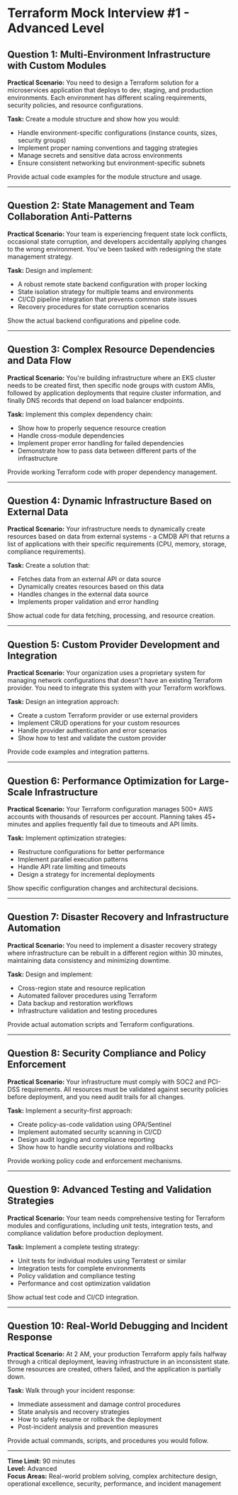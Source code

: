 # Terraform Mock Interview #1 - Advanced Level

## Question 1: Multi-Environment Infrastructure with Custom Modules

**Practical Scenario:** You need to design a Terraform solution for a microservices application that deploys to dev, staging, and production environments. Each environment has different scaling requirements, security policies, and resource configurations.

**Task:** Create a module structure and show how you would:
- Handle environment-specific configurations (instance counts, sizes, security groups)
- Implement proper naming conventions and tagging strategies
- Manage secrets and sensitive data across environments
- Ensure consistent networking but environment-specific subnets

Provide actual code examples for the module structure and usage.

---

## Question 2: State Management and Team Collaboration Anti-Patterns

**Practical Scenario:** Your team is experiencing frequent state lock conflicts, occasional state corruption, and developers accidentally applying changes to the wrong environment. You've been tasked with redesigning the state management strategy.

**Task:** Design and implement:
- A robust remote state backend configuration with proper locking
- State isolation strategy for multiple teams and environments
- CI/CD pipeline integration that prevents common state issues
- Recovery procedures for state corruption scenarios

Show the actual backend configurations and pipeline code.

---

## Question 3: Complex Resource Dependencies and Data Flow

**Practical Scenario:** You're building infrastructure where an EKS cluster needs to be created first, then specific node groups with custom AMIs, followed by application deployments that require cluster information, and finally DNS records that depend on load balancer endpoints.

**Task:** Implement this complex dependency chain:
- Show how to properly sequence resource creation
- Handle cross-module dependencies
- Implement proper error handling for failed dependencies
- Demonstrate how to pass data between different parts of the infrastructure

Provide working Terraform code with proper dependency management.

---

## Question 4: Dynamic Infrastructure Based on External Data

**Practical Scenario:** Your infrastructure needs to dynamically create resources based on data from external systems - a CMDB API that returns a list of applications with their specific requirements (CPU, memory, storage, compliance requirements).

**Task:** Create a solution that:
- Fetches data from an external API or data source
- Dynamically creates resources based on this data
- Handles changes in the external data source
- Implements proper validation and error handling

Show actual code for data fetching, processing, and resource creation.

---

## Question 5: Custom Provider Development and Integration

**Practical Scenario:** Your organization uses a proprietary system for managing network configurations that doesn't have an existing Terraform provider. You need to integrate this system with your Terraform workflows.

**Task:** Design an integration approach:
- Create a custom Terraform provider or use external providers
- Implement CRUD operations for your custom resources
- Handle provider authentication and error scenarios
- Show how to test and validate the custom provider

Provide code examples and integration patterns.

---

## Question 6: Performance Optimization for Large-Scale Infrastructure

**Practical Scenario:** Your Terraform configuration manages 500+ AWS accounts with thousands of resources per account. Planning takes 45+ minutes and applies frequently fail due to timeouts and API limits.

**Task:** Implement optimization strategies:
- Restructure configurations for better performance
- Implement parallel execution patterns
- Handle API rate limiting and timeouts
- Design a strategy for incremental deployments

Show specific configuration changes and architectural decisions.

---

## Question 7: Disaster Recovery and Infrastructure Automation

**Practical Scenario:** You need to implement a disaster recovery strategy where infrastructure can be rebuilt in a different region within 30 minutes, maintaining data consistency and minimizing downtime.

**Task:** Design and implement:
- Cross-region state and resource replication
- Automated failover procedures using Terraform
- Data backup and restoration workflows
- Infrastructure validation and testing procedures

Provide actual automation scripts and Terraform configurations.

---

## Question 8: Security Compliance and Policy Enforcement

**Practical Scenario:** Your infrastructure must comply with SOC2 and PCI-DSS requirements. All resources must be validated against security policies before deployment, and you need audit trails for all changes.

**Task:** Implement a security-first approach:
- Create policy-as-code validation using OPA/Sentinel
- Implement automated security scanning in CI/CD
- Design audit logging and compliance reporting
- Show how to handle security violations and rollbacks

Provide working policy code and enforcement mechanisms.

---

## Question 9: Advanced Testing and Validation Strategies

**Practical Scenario:** Your team needs comprehensive testing for Terraform modules and configurations, including unit tests, integration tests, and compliance validation before production deployment.

**Task:** Implement a complete testing strategy:
- Unit tests for individual modules using Terratest or similar
- Integration tests for complete environments
- Policy validation and compliance testing
- Performance and cost optimization validation

Show actual test code and CI/CD integration.

---

## Question 10: Real-World Debugging and Incident Response

**Practical Scenario:** At 2 AM, your production Terraform apply fails halfway through a critical deployment, leaving infrastructure in an inconsistent state. Some resources are created, others failed, and the application is partially down.

**Task:** Walk through your incident response:
- Immediate assessment and damage control procedures
- State analysis and recovery strategies
- How to safely resume or rollback the deployment
- Post-incident analysis and prevention measures

Provide actual commands, scripts, and procedures you would follow.

---

**Time Limit:** 90 minutes  
**Level:** Advanced  
**Focus Areas:** Real-world problem solving, complex architecture design, operational excellence, security, performance, and incident management
